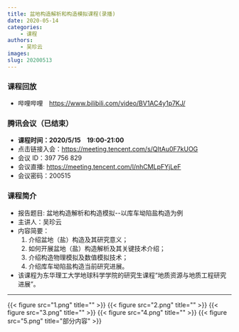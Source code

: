 ```yaml
---
title: 盆地构造解析和构造模拟课程(录播)
date: 2020-05-14
categories:
    - 课程
authors:
    - 吴珍云
images:
slug: 20200513
---
```


### 课程回放

- 哔哩哔哩　https://www.bilibili.com/video/BV1AC4y1p7KJ/

### 腾讯会议（已结束）  

- **课程时间：2020/5/15　19:00-21:00**
- 点击链接入会：https://meeting.tencent.com/s/QItAu0F7kUOG  
- 会议 ID：397 756 829  
- 会议直播: https://meeting.tencent.com/l/nhCMLpFYjLeF  
- 会议密码：200515  

### 课程简介


- 报告题目: 盆地构造解析和构造模拟--以库车坳陷盐构造为例  
- 主讲人：吴珍云  
- 内容简要：  
	1. 介绍盆地（盐）构造及其研究意义；
	2. 如何开展盆地（盐）构造解析及其关键技术介绍；
	3. 介绍构造物理模拟及数值模拟技术；
	4. 介绍库车坳陷盐构造当前研究进展。
- 该课程为东华理工大学地球科学学院的研究生课程“地质资源与地质工程研究进展”。

---

{{< figure src="1.png" title="" >}}
{{< figure src="2.png" title="" >}}
{{< figure src="3.png" title="" >}}
{{< figure src="4.png" title="" >}}
{{< figure src="5.png" title="部分内容" >}}

